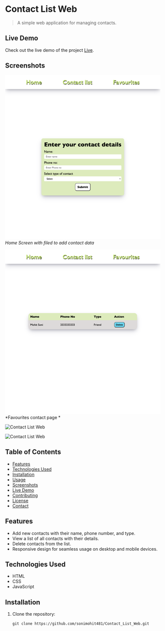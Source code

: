 # Contact List Web

> A simple web application for managing contacts.


## Live Demo

Check out the live demo of the project [Live](https://contact-list-web.netlify.app/).




## Screenshots


![Screenshot 1](https://github.com/sonimohit481/Contact_List_Web/blob/main/images/2.png)
*Home Screen with filed to add contact data*

![Screenshot 2](https://github.com/sonimohit481/Contact_List_Web/blob/main/images/1.png)
*Favourites contact page *

![Contact List Web]()


![Contact List Web]()


## Table of Contents

- [Features](#features)
- [Technologies Used](#technologies-used)
- [Installation](#installation)
- [Usage](#usage)
- [Screenshots](#screenshots)
- [Live Demo](#live-demo)
- [Contributing](#contributing)
- [License](#license)
- [Contact](#contact)

## Features

- Add new contacts with their name, phone number, and type.
- View a list of all contacts with their details.
- Delete contacts from the list.
- Responsive design for seamless usage on desktop and mobile devices.

## Technologies Used

- HTML
- CSS
- JavaScript

## Installation

1. Clone the repository:

   ```shell
   git clone https://github.com/sonimohit481/Contact_List_Web.git
   

